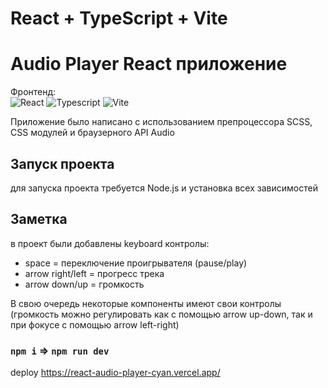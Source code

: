 # React + TypeScript + Vite



# Audio Player React приложение

Фронтенд:  
![React](https://img.shields.io/badge/react-%2320232a.svg?style=for-the-badge&logo=react&logoColor=%2361DAFB)
![Typescript](https://img.shields.io/badge/TypeScript-007ACC?style=for-the-badge&logo=typescript&logoColor=white)
![Vite](https://img.shields.io/badge/Vite-B73BFE?style=for-the-badge&logo=vite&logoColor=FFD62E)

Приложение было написано с использованием препроцессора SCSS, CSS модулей и браузерного API Audio





## Запуск проекта

для запуска проекта требуется Node.js и установка всех зависимостей

## Заметка

в проект были добавлены keyboard контролы:
* space = переключение проигрывателя (pause/play)
* arrow right/left = прогресс трека
* arrow down/up = громкость

В свою очередь некоторые компоненты имеют свои контролы (громкость можно регулировать как с помощью arrow up-down, так и при фокусе с помощью arrow left-right)

### `npm i` => `npm run dev` 

deploy https://react-audio-player-cyan.vercel.app/




